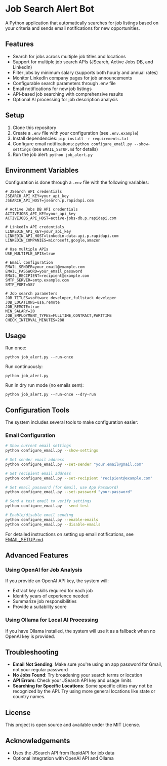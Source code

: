 # Job Search Alert Bot

A Python application that automatically searches for job listings based on your criteria and sends email notifications for new opportunities.

## Features

- Search for jobs across multiple job titles and locations
- Support for multiple job search APIs (JSearch, Active Jobs DB, and LinkedIn)
- Filter jobs by minimum salary (supports both hourly and annual rates)
- Monitor LinkedIn company pages for job announcements
- Configurable search parameters through .env file
- Email notifications for new job listings
- API-based job searching with comprehensive results
- Optional AI processing for job description analysis

## Setup

1. Clone this repository
2. Create a `.env` file with your configuration (see `.env.example`)
3. Install dependencies: `pip install -r requirements.txt`
4. Configure email notifications: `python configure_email.py --show-settings` (see `EMAIL_SETUP.md` for details)
5. Run the job alert: `python job_alert.py`

## Environment Variables

Configuration is done through a `.env` file with the following variables:

```
# JSearch API credentials
JSEARCH_API_KEY=your_api_key
JSEARCH_API_HOST=jsearch.p.rapidapi.com

# Active Jobs DB API credentials
ACTIVEJOBS_API_KEY=your_api_key
ACTIVEJOBS_API_HOST=active-jobs-db.p.rapidapi.com

# LinkedIn API credentials
LINKEDIN_API_KEY=your_api_key
LINKEDIN_API_HOST=linkedin-data-api.p.rapidapi.com
LINKEDIN_COMPANIES=microsoft,google,amazon

# Use multiple APIs
USE_MULTIPLE_APIS=true

# Email configuration
EMAIL_SENDER=your_email@example.com
EMAIL_PASSWORD=your_email_password
EMAIL_RECIPIENT=recipient@example.com
SMTP_SERVER=smtp.example.com
SMTP_PORT=587

# Job search parameters
JOB_TITLES=software developer,fullstack developer
JOB_LOCATIONS=usa,remote
JOB_REMOTE=true
MIN_SALARY=20
JOB_EMPLOYMENT_TYPES=FULLTIME,CONTRACT,PARTTIME
CHECK_INTERVAL_MINUTES=288
```

## Usage

Run once:
```
python job_alert.py --run-once
```

Run continuously:
```
python job_alert.py
```

Run in dry run mode (no emails sent):
```
python job_alert.py --run-once --dry-run
```

## Configuration Tools

The system includes several tools to make configuration easier:

### Email Configuration

```bash
# Show current email settings
python configure_email.py --show-settings

# Set sender email address
python configure_email.py --set-sender "your.email@gmail.com"

# Set recipient email address
python configure_email.py --set-recipient "recipient@example.com"

# Set email password (for Gmail, use App Password)
python configure_email.py --set-password "your-password"

# Send a test email to verify settings
python configure_email.py --send-test

# Enable/disable email sending
python configure_email.py --enable-emails
python configure_email.py --disable-emails
```

For detailed instructions on setting up email notifications, see [EMAIL_SETUP.md](EMAIL_SETUP.md).

## Advanced Features

### Using OpenAI for Job Analysis

If you provide an OpenAI API key, the system will:
- Extract key skills required for each job
- Identify years of experience needed
- Summarize job responsibilities
- Provide a suitability score

### Using Ollama for Local AI Processing

If you have Ollama installed, the system will use it as a fallback when no OpenAI key is provided.

## Troubleshooting

- **Email Not Sending**: Make sure you're using an app password for Gmail, not your regular password
- **No Jobs Found**: Try broadening your search terms or location
- **API Errors**: Check your JSearch API key and usage limits
- **Searching for Specific Locations**: Some specific cities may not be recognized by the API. Try using more general locations like state or country names.

## License

This project is open source and available under the MIT License.

## Acknowledgements

- Uses the JSearch API from RapidAPI for job data
- Optional integration with OpenAI API and Ollama 